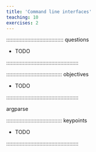 ```yaml
---
title: 'Command line interfaces'
teaching: 10
exercises: 2
---
```


:::::::::::::::::::::::::::::::::::::: questions 

- TODO

::::::::::::::::::::::::::::::::::::::::::::::::

::::::::::::::::::::::::::::::::::::: objectives

- TODO

::::::::::::::::::::::::::::::::::::::::::::::::

argparse

::::::::::::::::::::::::::::::::::::: keypoints 

- TODO

::::::::::::::::::::::::::::::::::::::::::::::::
